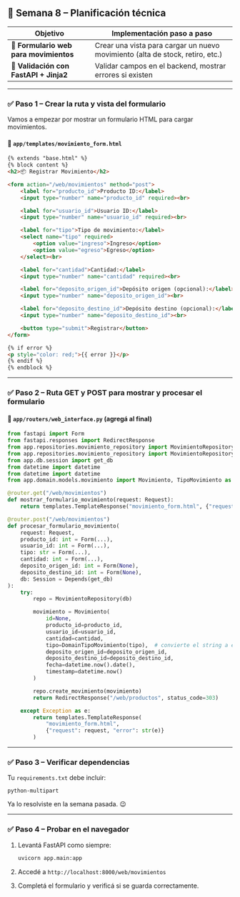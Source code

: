 ## 📅 **Semana 8 – Planificación técnica**

| Objetivo                               | Implementación paso a paso                                                    |
| -------------------------------------- | ----------------------------------------------------------------------------- |
| 💾 **Formulario web para movimientos** | Crear una vista para cargar un nuevo movimiento (alta de stock, retiro, etc.) |
| 🧪 **Validación con FastAPI + Jinja2** | Validar campos en el backend, mostrar errores si existen                      |

---

### ✅ Paso 1 – Crear la ruta y vista del formulario

Vamos a empezar por mostrar un formulario HTML para cargar movimientos.

#### 📁 `app/templates/movimiento_form.html`

```html
{% extends "base.html" %}
{% block content %}
<h2>📦 Registrar Movimiento</h2>

<form action="/web/movimientos" method="post">
    <label for="producto_id">Producto ID:</label>
    <input type="number" name="producto_id" required><br>

    <label for="usuario_id">Usuario ID:</label>
    <input type="number" name="usuario_id" required><br>

    <label for="tipo">Tipo de movimiento:</label>
    <select name="tipo" required>
        <option value="ingreso">Ingreso</option>
        <option value="egreso">Egreso</option>
    </select><br>

    <label for="cantidad">Cantidad:</label>
    <input type="number" name="cantidad" required><br>

    <label for="deposito_origen_id">Depósito origen (opcional):</label>
    <input type="number" name="deposito_origen_id"><br>

    <label for="deposito_destino_id">Depósito destino (opcional):</label>
    <input type="number" name="deposito_destino_id"><br>

    <button type="submit">Registrar</button>
</form>

{% if error %}
<p style="color: red;">{{ error }}</p>
{% endif %}
{% endblock %}
```

---

### ✅ Paso 2 – Ruta GET y POST para mostrar y procesar el formulario

#### 📁 `app/routers/web_interface.py` (agregá al final)

```python
from fastapi import Form
from fastapi.responses import RedirectResponse
from app.repositories.movimiento_repository import MovimientoRepository
from app.repositories.movimiento_repository import MovimientoRepository
from app.db.session import get_db
from datetime import datetime
from datetime import datetime
from app.domain.models.movimiento import Movimiento, TipoMovimiento as DomainTipoMovimiento

@router.get("/web/movimientos")
def mostrar_formulario_movimiento(request: Request):
    return templates.TemplateResponse("movimiento_form.html", {"request": request})

@router.post("/web/movimientos")
def procesar_formulario_movimiento(
    request: Request,
    producto_id: int = Form(...),
    usuario_id: int = Form(...),
    tipo: str = Form(...),
    cantidad: int = Form(...),
    deposito_origen_id: int = Form(None),
    deposito_destino_id: int = Form(None),
    db: Session = Depends(get_db)
):
    try:
        repo = MovimientoRepository(db)

        movimiento = Movimiento(
            id=None,
            producto_id=producto_id,
            usuario_id=usuario_id,
            cantidad=cantidad,
            tipo=DomainTipoMovimiento(tipo),  # convierte el string a enum
            deposito_origen_id=deposito_origen_id,
            deposito_destino_id=deposito_destino_id,
            fecha=datetime.now().date(),
            timestamp=datetime.now()
        )

        repo.create_movimiento(movimiento)
        return RedirectResponse("/web/productos", status_code=303)

    except Exception as e:
        return templates.TemplateResponse(
            "movimiento_form.html",
            {"request": request, "error": str(e)}
        )

```

---

### ✅ Paso 3 – Verificar dependencias

Tu `requirements.txt` debe incluir:

```
python-multipart
```

Ya lo resolviste en la semana pasada. 😉

---

### ✅ Paso 4 – Probar en el navegador

1. Levantá FastAPI como siempre:

   ```bash
   uvicorn app.main:app
   ```

2. Accedé a `http://localhost:8000/web/movimientos`

3. Completá el formulario y verificá si se guarda correctamente.

<!--stackedit_data:
eyJoaXN0b3J5IjpbLTExMDI1NTAyMzgsLTMxNzkzMTY3M119
-->